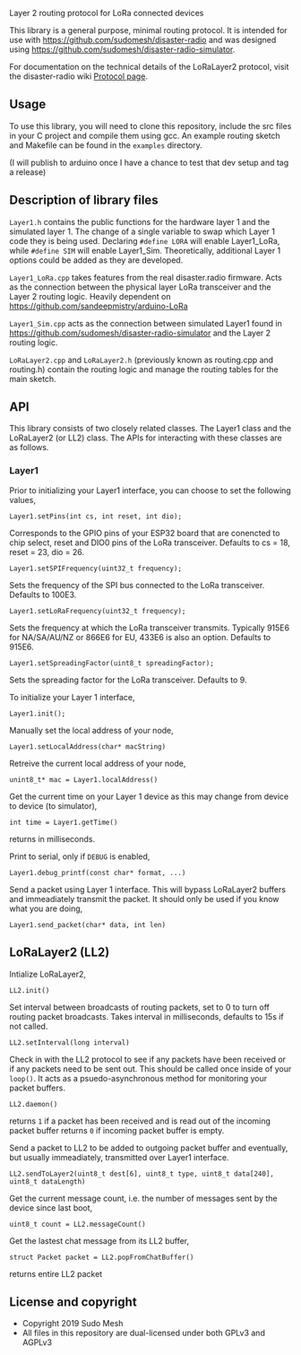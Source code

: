 Layer 2 routing protocol for LoRa connected devices 

This library is a general purpose, minimal routing protocol. It is intended for use with https://github.com/sudomesh/disaster-radio and was designed using https://github.com/sudomesh/disaster-radio-simulator.

For documentation on the technical details of the LoRaLayer2 protocol, visit the disaster-radio wiki [Protocol page](https://github.com/sudomesh/disaster-radio/wiki/Protocol).

## Usage

To use this library, you will need to clone this repository, include the src files in your C project and compile them using gcc. An example routing sketch and Makefile can be found in the `examples` directory.

(I will publish to arduino once I have a chance to test that dev setup and tag a release) 

## Description of library files

`Layer1.h` contains the public functions for the hardware layer 1 and the simulated layer 1. The change of a single variable to swap which Layer 1 code they is being used. Declaring `#define LORA` will enable Layer1_LoRa, while `#define SIM` will enable Layer1_Sim. Theoretically, additional Layer 1 options could be added as they are developed.

`Layer1_LoRa.cpp` takes features from the real disaster.radio firmware. Acts as the connection between the physical layer LoRa transceiver and the Layer 2 routing logic. Heavily dependent on https://github.com/sandeepmistry/arduino-LoRa 

`Layer1_Sim.cpp` acts as the connection between simulated Layer1 found in https://github.com/sudomesh/disaster-radio-simulator and the Layer 2 routing logic.

`LoRaLayer2.cpp` and `LoRaLayer2.h` (previously known as routing.cpp and routing.h) contain the routing logic and manage the routing tables for the main sketch. 

## API

This library consists of two closely related classes. The Layer1 class and the LoRaLayer2 (or LL2) class. The APIs for interacting with these classes are as follows.

### Layer1

Prior to initializing your Layer1 interface, you can choose to set the following values,  
```
Layer1.setPins(int cs, int reset, int dio);
```
Corresponds to the GPIO pins of your ESP32 board that are conencted to chip select, reset and DIO0 pins of the LoRa transceiver. Defaults to cs = 18, reset = 23, dio = 26.  

```
Layer1.setSPIFrequency(uint32_t frequency);
```
Sets the frequency of the SPI bus connected to the LoRa transceiver. Defaults to 100E3.  

```
Layer1.setLoRaFrequency(uint32_t frequency);
```
Sets the frequency at which the LoRa transceiver transmits. Typically 915E6 for NA/SA/AU/NZ or 866E6 for EU, 433E6 is also an option. Defaults to 915E6.   

```
Layer1.setSpreadingFactor(uint8_t spreadingFactor);
```
Sets the spreading factor for the LoRa transceiver. Defaults to 9.  


To initialize your Layer 1 interface,  
```
Layer1.init();
```

Manually set the local address of your node,
```
Layer1.setLocalAddress(char* macString)
```

Retreive the current local address of your node,
```
unint8_t* mac = Layer1.localAddress()
```

Get the current time on your Layer 1 device as this may change from device to device (to simulator), 
```
int time = Layer1.getTime()
```
returns in milliseconds.

Print to serial, only if `DEBUG` is enabled,
```
Layer1.debug_printf(const char* format, ...) 
```

Send a packet using Layer 1 interface. This will bypass LoRaLayer2 buffers and immeadiately transmit the packet. It should only be used if you know what you are doing,
```
Layer1.send_packet(char* data, int len)
```

## LoRaLayer2 (LL2)

Intialize LoRaLayer2,
```
LL2.init()
```

Set interval between broadcasts of routing packets, set to 0 to turn off routing packet broadcasts. Takes interval in milliseconds, defaults to 15s if not called.
```
LL2.setInterval(long interval)
```

Check in with the LL2 protocol to see if any packets have been received or if any packets need to be sent out. This should be called once inside of your `loop()`. It acts as a psuedo-asynchronous method for monitoring your packet buffers.
```
LL2.daemon()
```
returns `1` if a packet has been received and is read out of the incoming packet buffer
returns `0` if incoming packet buffer is empty.

Send a packet to LL2 to be added to outgoing packet buffer and eventually, but usually immeadiately, transmitted over Layer1 interface.
```
LL2.sendToLayer2(uint8_t dest[6], uint8_t type, uint8_t data[240], uint8_t dataLength)
```

Get the current message count, i.e. the number of messages sent by the device since last boot,
```
uint8_t count = LL2.messageCount()
```

Get the lastest chat message from its LL2 buffer, 
```
struct Packet packet = LL2.popFromChatBuffer()
```
returns entire LL2 packet

## License and copyright
* Copyright 2019 Sudo Mesh 
* All files in this repository are dual-licensed under both GPLv3 and AGPLv3

